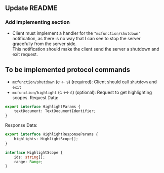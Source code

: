 ## Update README 
### Add implementing section
 - Client must implement a handler for the `"mcfunction/shutdown"` notification, as there is no way that I can see to stop the server gracefully from the server side.  
 This notification should make the client send the server a shutdown and exit request.

## To be implemented protocol commands
 - `mcfunction/shutdown` (c <- s) (required): Client should call `shutdown` and `exit`
 - `mcfunction/highlight` (c <-> s) (optional): Request to get highlighting scopes. Request Data: 
```ts
export interface HighlightParams {
    textDocument: TextDocumentIdentifier;
}
```  
Response Data: 
```ts
export interface HighlightResponseParams {
    highlights: HighlightScope[];
}

interface HighlightScope {
    ids: string[];
    range: Range;
}
```